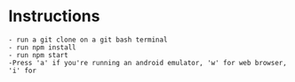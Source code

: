 # Instructions
    - run a git clone on a git bash terminal
    - run npm install
    - run npm start
    -Press 'a' if you're running an android emulator, 'w' for web browser, 'i' for 